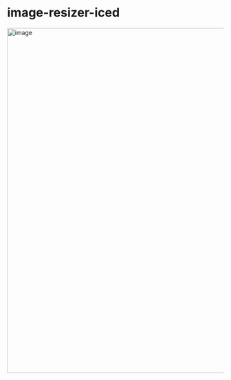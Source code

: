 # image-resizer-iced

<img width="724" height="802" alt="image" src="https://github.com/user-attachments/assets/80e6e5b9-0bff-400d-a7c0-93c40f18d21b" />
